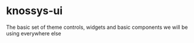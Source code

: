 # knossys-ui
The basic set of theme controls, widgets and basic components we will be using everywhere else

